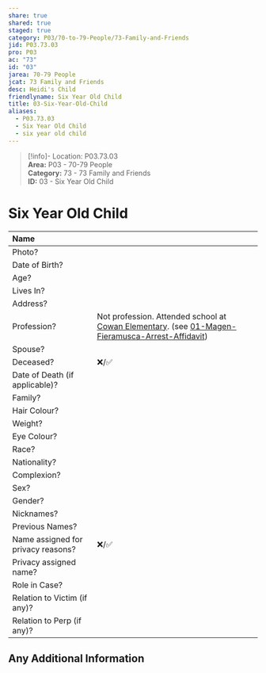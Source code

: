 ```yaml
---  
share: true  
shared: true  
staged: true  
category: P03/70-to-79-People/73-Family-and-Friends  
jid: P03.73.03  
pro: P03  
ac: "73"  
id: "03"  
jarea: 70-79 People  
jcat: 73 Family and Friends  
desc: Heidi's Child  
friendlyname: Six Year Old Child  
title: 03-Six-Year-Old-Child  
aliases:  
  - P03.73.03  
  - Six Year Old Child  
  - six year old child  
---  
```

  
>[!info]- Location: P03.73.03  
>**Area:** P03 - 70-79 People  
>**Category:** 73 - 73 Family and Friends  
>**ID:** 03 - Six Year Old Child  
  
# Six Year Old Child  
  
  
| Name                               |            |  
|:---------------------------------- |:---------- |  
| Photo?                             | |  
| Date of Birth?                     |            |  
| Age?                               |            |  
| Lives In?                          |            |  
| Address?                           |            |  
| Profession?                        | Not profession. Attended school at [Cowan Elementary](../../50-to-59-Investigation/52-Key-Locations/02-Cowan-Elementary.md). (see [01-Magen-Fieramusca-Arrest-Affidavit](Cases/P03-Heidi-Broussard/20-to-29-Case-Files/21-File-Notes/01-Magen-Fieramusca-Arrest-Affidavit.md#^ro2v3))            |  
| Spouse?                            |            |  
| Deceased?                          | ❌/✅      |  
| Date of Death (if applicable)?     |            |  
| Family?                            |            |  
| Hair Colour?                       |            |  
| Weight?                            |            |  
| Eye Colour?                        |            |  
| Race?                              |            |  
| Nationality?                       |            |  
| Complexion?                        |            |  
| Sex?                               |            |  
| Gender?                                   |            |  
| Nicknames?                         |            |  
| Previous Names?                    |            |  
| Name assigned for privacy reasons? | ❌/✅      |  
| Privacy assigned name?             |            |  
| Role in Case?                      |            |  
| Relation to Victim (if any)?       |            |  
| Relation to Perp (if any)?         |            |  
  
## Any Additional Information